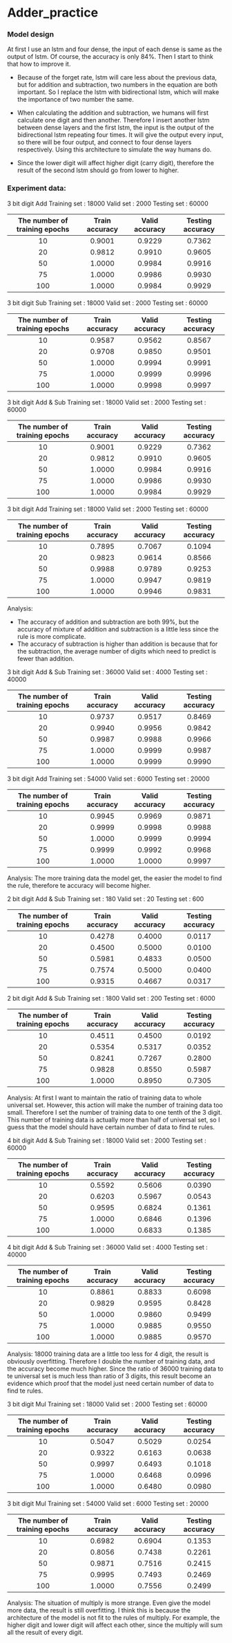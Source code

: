 # Adder_practice

### Model design
At first I use an lstm and four dense, the input of each dense is same as the output of lstm. Of course, the accuracy is only 84%.
Then I start to think that how to improve it.

* Because of the forget rate, lstm will care less about the previous data, but for addition and subtraction, two numbers in the equation are both important. So I replace the lstm with bidirectional lstm, which will make the importance of two number the same.

* When calculating the addition and subtraction, we humans will first calculate one digit and then another. Therefore I insert another lstm between dense layers and the first lstm, the input is the output of the bidirectional lstm repeating four times. It will give the output every input, so there will be four output, and connect to four dense layers respectively. Using this architecture to simulate the way humans do.

* Since the lower digit will affect higher digit (carry digit), therefore the result of the second lstm should go from lower to higher.

### Experiment data:

3 bit digit
Add
Training set : 18000
Valid set : 2000
Testing set : 60000

| The number of training epochs | Train accuracy | Valid accuracy | Testing accuracy |
| :------: | :------: | :------: | :------: |
| 10 | 0.9001 | 0.9229 | 0.7362 |
| 20 | 0.9812 | 0.9910 | 0.9605 |
| 50 | 1.0000 | 0.9984 | 0.9916 |
| 75 | 1.0000 | 0.9986 | 0.9930 |
| 100 | 1.0000 | 0.9984 | 0.9929 |




3 bit digit
Sub
Training set : 18000
Valid set : 2000
Testing set : 60000

| The number of training epochs | Train accuracy | Valid accuracy | Testing accuracy |
| :------: | :------: | :------: | :------: |
| 10 | 0.9587 | 0.9562 | 0.8567 |
| 20 | 0.9708 | 0.9850 | 0.9501 |
| 50 | 1.0000 | 0.9994 | 0.9991 |
| 75 | 1.0000 | 0.9999 | 0.9996 |
| 100 | 1.0000 | 0.9998 | 0.9997 |


3 bit digit
Add & Sub
Training set : 18000
Valid set : 2000
Testing set : 60000

| The number of training epochs | Train accuracy | Valid accuracy | Testing accuracy |
| :------: | :------: | :------: | :------: |
| 10 | 0.9001 | 0.9229 | 0.7362 |
| 20 | 0.9812 | 0.9910 | 0.9605 |
| 50 | 1.0000 | 0.9984 | 0.9916 |
| 75 | 1.0000 | 0.9986 | 0.9930 |
| 100 | 1.0000 | 0.9984 | 0.9929 |



3 bit digit
Add
Training set : 18000
Valid set : 2000
Testing set : 60000

| The number of training epochs | Train accuracy | Valid accuracy | Testing accuracy |
| :------: | :------: | :------: | :------: |
| 10 | 0.7895 | 0.7067 | 0.1094 |
| 20 | 0.9823 | 0.9614 | 0.8566 |
| 50 | 0.9988 | 0.9789 | 0.9253 |
| 75 | 1.0000 | 0.9947 | 0.9819 |
| 100 | 1.0000 | 0.9946 | 0.9831 |


Analysis:
* The accuracy of addition and subtraction are both 99%, but the accuracy of mixture of addition and subtraction is a little less since the rule is more complicate.
* The accuracy of subtraction is higher than addition is because that for the subtraction, the average number of digits which need to predict is fewer than addition.



3 bit digit
Add & Sub
Training set : 36000
Valid set : 4000
Testing set : 40000

| The number of training epochs | Train accuracy | Valid accuracy | Testing accuracy |
| :------: | :------: | :------: | :------: |
| 10 | 0.9737 | 0.9517 | 0.8469 |
| 20 | 0.9940 | 0.9956 | 0.9842 |
| 50 | 0.9987 | 0.9988 | 0.9966 |
| 75 | 1.0000 | 0.9999 | 0.9987 |
| 100 | 1.0000 | 0.9999 | 0.9990 |


3 bit digit
Add
Training set : 54000
Valid set : 6000
Testing set : 20000

| The number of training epochs | Train accuracy | Valid accuracy | Testing accuracy |
| :------: | :------: | :------: | :------: |
| 10 | 0.9945 | 0.9969 | 0.9871 |
| 20 | 0.9999 | 0.9998 | 0.9988 |
| 50 | 1.0000 | 0.9999 | 0.9994 |
| 75 | 0.9999 | 0.9992 | 0.9968 |
| 100 | 1.0000 | 1.0000 | 0.9997 |


Analysis:
The more training data the model get, the easier the model to find the rule, therefore te accuracy will become higher.




2 bit digit
Add & Sub
Training set : 180
Valid set : 20
Testing set : 600

| The number of training epochs | Train accuracy | Valid accuracy | Testing accuracy |
| :------: | :------: | :------: | :------: |
| 10 | 0.4278 | 0.4000 | 0.0117 |
| 20 | 0.4500 | 0.5000 | 0.0100 |
| 50 | 0.5981 | 0.4833 | 0.0500 |
| 75 | 0.7574 | 0.5000 | 0.0400 |
| 100 | 0.9315 | 0.4667 | 0.0317 |


2 bit digit
Add & Sub
Training set : 1800
Valid set : 200
Testing set : 6000

| The number of training epochs | Train accuracy | Valid accuracy | Testing accuracy |
| :------: | :------: | :------: | :------: |
| 10 | 0.4511 | 0.4500 | 0.0192 |
| 20 | 0.5354 | 0.5317 | 0.0352 |
| 50 | 0.8241 | 0.7267 | 0.2800 |
| 75 | 0.9828 | 0.8550 | 0.5987 |
| 100 | 1.0000 | 0.8950 | 0.7305 |


Analysis:
At first I want to maintain the ratio of training data to whole universal set. However, this action will make the number of training data too small.
Therefore I set the number of training data to one tenth of the 3 digit.
This number of training data is actually more than half of universal set, so I guess that the model should have certain number of data to find te rules. 



4 bit digit
Add & Sub
Training set : 18000
Valid set : 2000
Testing set : 60000

| The number of training epochs | Train accuracy | Valid accuracy | Testing accuracy |
| :------: | :------: | :------: | :------: |
| 10 | 0.5592 | 0.5606 | 0.0390 |
| 20 | 0.6203 | 0.5967 | 0.0543 |
| 50 | 0.9595 | 0.6824 | 0.1361 |
| 75 | 1.0000 | 0.6846 | 0.1396 |
| 100 | 1.0000 | 0.6833 | 0.1385 |



4 bit digit
Add & Sub
Training set : 36000
Valid set : 4000
Testing set : 40000

| The number of training epochs | Train accuracy | Valid accuracy | Testing accuracy |
| :------: | :------: | :------: | :------: |
| 10 | 0.8861 | 0.8833 | 0.6098 |
| 20 | 0.9829 | 0.9595 | 0.8428 |
| 50 | 1.0000 | 0.9860 | 0.9499 |
| 75 | 1.0000 | 0.9885 | 0.9550 |
| 100 | 1.0000 | 0.9885 | 0.9570 |


Analysis:
18000 training data are a little too less for 4 digit, the result is obviously overfitting. Therefore I double the number of training data, and the accuracy become much higher.
Since the ratio of 36000 training data to te universal set is much less than ratio of 3 digits, this result become an evidence which proof that the model just need certain number of data to find te rules.



3 bit digit
Mul
Training set : 18000
Valid set : 2000
Testing set : 60000

| The number of training epochs | Train accuracy | Valid accuracy | Testing accuracy |
| :------: | :------: | :------: | :------: |
| 10 | 0.5047 | 0.5029 | 0.0254 |
| 20 | 0.9322 | 0.6163 | 0.0638 |
| 50 | 0.9997 | 0.6493 | 0.1018 |
| 75 | 1.0000 | 0.6468 | 0.0996 |
| 100 | 1.0000 | 0.6480 | 0.0980 |


3 bit digit
Mul
Training set : 54000
Valid set : 6000
Testing set : 20000

| The number of training epochs | Train accuracy | Valid accuracy | Testing accuracy |
| :------: | :------: | :------: | :------: |
| 10 | 0.6982 | 0.6904 | 0.1353 |
| 20 | 0.8056 | 0.7438 | 0.2261 |
| 50 | 0.9871 | 0.7516 | 0.2415 |
| 75 | 0.9995 | 0.7493 | 0.2469 |
| 100 | 1.0000 | 0.7556 | 0.2499 |


Analysis:
The situation of multiply is more strange. Even give the model more data, the result is still overfitting.
I think this is because the architecture of the model is not fit to the rules of multiply. For example, the higher digit and lower digit will affect each other, since the multiply will sum all the result of every digit.

